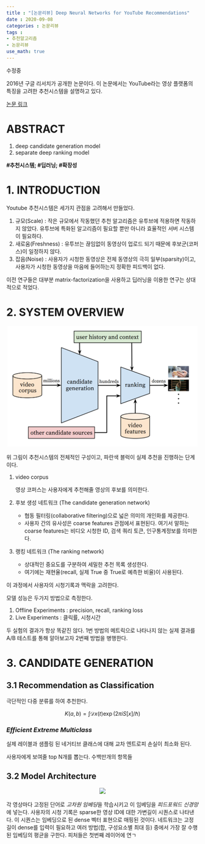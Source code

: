 ```yaml
---
title : "[논문리뷰] Deep Neural Networks for YouTube Recommendations"
date : 2020-09-08
categories : 논문리뷰
tags :
- 추천알고리즘
- 논문리뷰
use_math: true
---
```

수정중


2016년 구글 리서치가 공개한 논문이다. 이 논문에서는 YouTube라는 영상 플랫폼의 특징을 고려한 추천시스템을 설명하고 있다.

[논문 링크](http://research.google.com/pubs/pub45530.html?utm_content=bufferf6bbc&utm_medium=social&utm_source=twitter.com&utm_campaign=buffer)

# ABSTRACT
1. deep candidate generation model
2. separate deep ranking model

**#추천시스템; #딥러닝; #확장성**



# 1. INTRODUCTION

Youtube 추천시스템은 세가지 관점을 고려해서 만들었다.

1. 규모(Scale) : 작은 규모에서 작동했던 추천 알고리즘은 유투브에 적용하면 작동하지 않았다. 유투브에 특화된 알고리즘이 필요할 뿐만 아니라 효율적인 서버 시스템이 필요하다.
2. 새로움(Freshness) : 유투브는 끊임없이 동영상이 업로드 되기 때문에 후보군(코퍼스)이 일정하지 않다.
3. 잡음(Noise) : 사용자가 시청한 동영상은 전체 동영상의 극히 일부(sparsity)이고, 사용자가 시청한 동영상을 마음에 들어하는지 정확한 피드백이 없다.

이전 연구들은 대부분 matrix-factorization을 사용하고 딥러닝을 이용한 연구는 상대적으로 적었다. 



# 2. SYSTEM OVERVIEW

<p align="center">
  <img src="./image/2020-09-10-fig2.png" width=500>
</p>

위 그림이 추천시스템의 전체적인 구성이고, 파란색 블럭이 실제 추천을 진행하는 단계이다.

1. video corpus
    
    영상 코퍼스는 사용자에게 추천해줄 영상의 후보를 의미한다. 

2. 후보 생성 네트워크 (The candidate generation network)

    - 협동 필터링(collaborative filtering)으로 넓은 의미의 개인화를 제공한다.    
    - 사용자 간의 유사성은 coarse features 관점에서 표현된다. 여기서 말하는 coarse features는 비디오 시청한 ID, 검색 쿼리 토큰, 인구통계정보를 의미한다.
    
3. 랭킹 네트워크 (The ranking network)
    
    - 상대적인 중요도를 구분하여 세밀한 추천 목록 생성한다. 
    - 여기에는 재현율(recall, 실제 True 중 True로 예측한 비율)이 사용된다. 
    
이 과정에서 사용자의 시청기록과 맥락을 고려한다.

  
  
모델 성능은 두가지 방법으로 측정한다. 
  1. Offline Experiments : precision, recall, ranking loss
  2. Live Experiments : 클릭률, 시청시간   

두 실험의 결과가 항상 똑같진 않다. 1번 방법의 메트릭으로 나타나지 않는 실제 결과를 A/B 테스트를 통해 알아보고자 2번째 방법을 병행한다.




# 3. CANDIDATE GENERATION



## 3.1 Recommendation as Classification

극단적인 다중 분류를 하여 추천한다. 


$$
K(a,b) = \int \mathcal{D}x(t) \exp(2\pi i S[x]/\hbar)
$$


### *Efficient Extreme Multiclass*

실제 레이블과 샘플링 된 네거티브 클래스에 대해 교차 엔트로피 손실이 최소화 된다.

사용자에게 보여줄 top N개를 뽑는다. 수백만개의 항목들



## 3.2 Model Architecture

<p align="center">
  <img src="https://github.com/riverKangg/riverkangg.github.io/blob/master/_posts/image/2020-09-10-fig3.png" width=500>
</p>

각 영상마다 고정된 단어로 *고차원 임베딩*을 학습시키고 이 임베딩을 *피드포워드 신경망*에 넣는다. 사용자의 시청 기록은 sparse한 영상 ID에 대한 가변길이 시퀀스로 나타낸다. 이 시퀀스는 임베딩으로 된 dense 벡터 표현으로 매핑된 것이다. 
네트워크는 고정길이 dense를 입력이 필요하고 여러 방법(합, 구성요소별 최대 등) 중에서 가장 잘 수행 된 임베딩의 평균을 구한다. 
피처들은 첫번째 레이어에 연ㄱ

